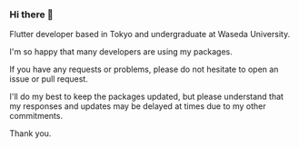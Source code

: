 ### Hi there 👋

Flutter developer based in Tokyo and undergraduate at Waseda University. 

I'm so happy that many developers are using my packages.

If you have any requests or problems, please do not hesitate to open an issue or pull request.

I'll do my best to keep the packages updated, but please understand that my responses and updates may be delayed at times due to my other commitments.

Thank you.

<!--
**santa112358/santa112358** is a ✨ _special_ ✨ repository because its `README.md` (this file) appears on your GitHub profile.

Here are some ideas to get you started:

- 🔭 I’m currently working on ...
- 🌱 I’m currently learning ...
- 👯 I’m looking to collaborate on ...
- 🤔 I’m looking for help with ...
- 💬 Ask me about ...
- 📫 How to reach me: ...
- 😄 Pronouns: ...
- ⚡ Fun fact: ...
-->
